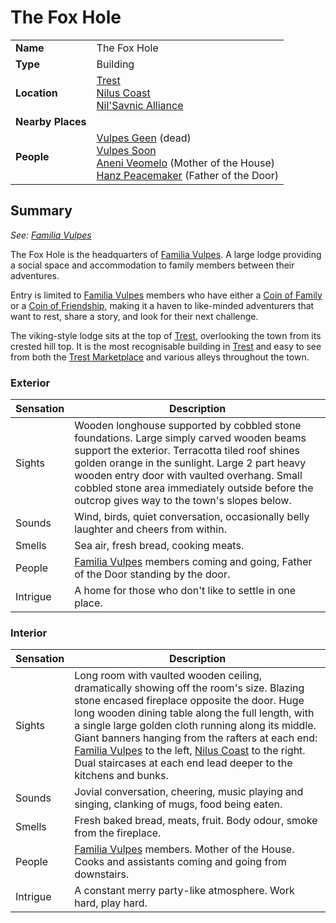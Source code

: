 # The Fox Hole

|||
| --- | --- |
| **Name** | The Fox Hole | place.4
| **Type** | Building |
| **Location** | [Trest](../settlements/towns/trest.md)<br>[Nilus Coast](../../civilisations/nilsavnic-alliance/states/nilus-coast.md)<br>[Nil'Savnic Alliance](../../civilisations/nilsavnic-alliance/nilsavnic-alliance.md) |
| **Nearby Places** | |
| **People** | [Vulpes Geen](../../characters/vulpes-geen.md) (dead)<br>[Vulpes Soon](../../characters/vulpes-soon.md)<br>[Aneni Veomelo](../../characters/aneni-veomelo.md) (Mother of the House)<br>[Hanz Peacemaker](../../characters/hanz-peacemaker.md) (Father of the Door) |

## Summary

*See: [Familia Vulpes](../../organisations/familia-vulpes.md)*

The Fox Hole is the headquarters of [Familia Vulpes](../../organisations/familia-vulpes.md). A large lodge providing a social space and accommodation to family members between their adventures.

Entry is limited to [Familia Vulpes](../../organisations/familia-vulpes.md) members who have either a [Coin of Family](../../items/coins/coin-of-family.md) or a [Coin of Friendship](../../items/coins/coin-of-friendship.md), making it a haven to like-minded adventurers that want to rest, share a story, and look for their next challenge.

The viking-style lodge sits at the top of [Trest](../settlements/towns/trest.md), overlooking the town from its crested hill top. It is the most recognisable building in [Trest](../settlements/towns/trest.md) and easy to see from both the [Trest Marketplace](../structures/trest-marketplace.md) and various alleys throughout the town.

### Exterior

| Sensation | Description |
| ---- | --- |
| Sights | Wooden longhouse supported by cobbled stone foundations. Large simply carved wooden beams support the exterior. Terracotta tiled roof shines golden orange in the sunlight. Large 2 part heavy wooden entry door with vaulted overhang. Small cobbled stone area immediately outside before the outcrop gives way to the town's slopes below. |
| Sounds | Wind, birds, quiet conversation, occasionally belly laughter and cheers from within. |
| Smells | Sea air, fresh bread, cooking meats. |
| People | [Familia Vulpes](../../organisations/familia-vulpes.md) members coming and going, Father of the Door standing by the door. |
| Intrigue | A home for those who don't like to settle in one place. |

### Interior

| Sensation | Description |
| ---- | --- |
| Sights | Long room with vaulted wooden ceiling, dramatically showing off the room's size. Blazing stone encased fireplace opposite the door. Huge long wooden dining table along the full length, with a single large golden cloth running along its middle. Giant banners hanging from the rafters at each end: [Familia Vulpes](../../organisations/familia-vulpes.md) to the left, [Nilus Coast](../../civilisations/nilsavnic-alliance/states/nilus-coast.md) to the right. Dual staircases at each end lead deeper to the kitchens and bunks. |
| Sounds | Jovial conversation, cheering, music playing and singing, clanking of mugs, food being eaten. |
| Smells | Fresh baked bread, meats, fruit. Body odour, smoke from the fireplace. |
| People | [Familia Vulpes](../../organisations/familia-vulpes.md) members. Mother of the House. Cooks and assistants coming and going from downstairs. |
| Intrigue | A constant merry party-like atmosphere. Work hard, play hard. |
